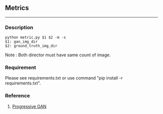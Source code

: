 ## Metrics
-------------------------------------------------
### Description

    python metric.py $1 $2 -m -s
    $1: gan_img_dir
    $2: ground_truth_img_dir
    
Note : Both director must have same count of image.


### Requirement
Please see requirements.txt or use command "pip install -r requirements.txt".


### Reference 
1. [Progressive GAN](https://github.com/tkarras/progressive_growing_of_gans)